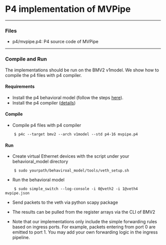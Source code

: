 # P4 implementation of MVPipe 


---
### Files
- p4/mvpipe.p4: P4 source code of MVPipe 
---

### Compile and Run
The implementations should be run on the BMV2 v1model. We show how to compile the p4 files with
p4 compiler.

#### Requirements
- Install the p4 behavioral model (follow the steps [here](https://github.com/p4lang/behavioral-model)).
- Install the p4 compiler ([details](https://github.com/p4lang/p4c))

#### Compile
- Compile p4 files with p4 compiler

```
    $ p4c --target bmv2 --arch v1model --std p4-16 mvpipe.p4
```

#### Run

- Create virtual Ethernet devices with the script under your
  behavioral\_model directory

```
    $ sudo yourpath/behaviroal_model/tools/veth_setup.sh
```

- Run the behavioral model 

```
    $ sudo simple_switch --log-console -i 0@veth2 -i 1@veth4 mvpipe.json
```

- Send packets to the veth via python scapy package 

- The results can be pulled from the register arrays via the CLI of BMV2

- Note that our implementations only include the simple forwarding rules based
  on ingress ports. For example, packets entering from port 0 are emitted to
  port 1. You may add your own forwarding logic in the ingress pipeline.

